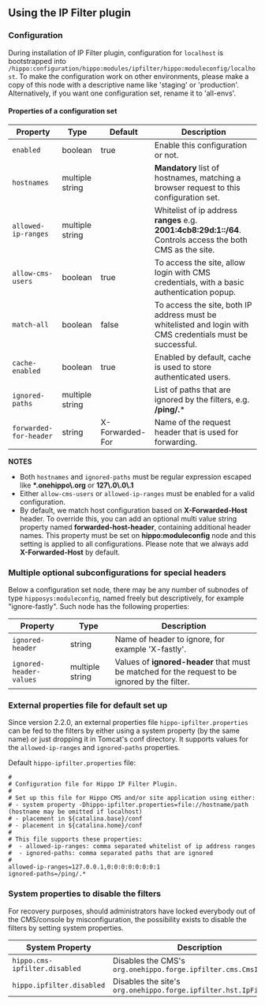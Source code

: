 <!--
  Copyright 2017-2019 BloomReach Inc. (http://www.bloomreach.com)

  Licensed under the Apache License, Version 2.0 (the "License");
  you may not use this file except in compliance with the License.
  You may obtain a copy of the License at

   http://www.apache.org/licenses/LICENSE-2.0

  Unless required by applicable law or agreed to in writing, software
  distributed under the License is distributed on an "AS IS" BASIS,
  WITHOUT WARRANTIES OR CONDITIONS OF ANY KIND, either express or implied.
  See the License for the specific language governing permissions and
  limitations under the License.
  -->
## Using the IP Filter plugin

### Configuration

During installation of IP Filter plugin, configuration for `localhost` is bootstrapped into 
`/hippo:configuration/hippo:modules/ipfilter/hippo:moduleconfig/localhost`. To make the configuration work on other 
environments, please make a copy of this node with a descriptive name like 'staging' or 'production'. Alternatively, 
if you want one configuration set, rename it to 'all-envs'.

#### Properties of a configuration set 

|Property               | Type            | Default         | Description 
|------------------------|-----------------|-----------------|------------- 
|`enabled`              | boolean         | true            | Enable this configuration or not.
|`hostnames`            | multiple string |                 | **Mandatory** list of hostnames, matching a browser request to this configuration set.   
|`allowed-ip-ranges`    | multiple string |                 | Whitelist of ip address **ranges** e.g. **2001:4cb8:29d:1::/64**. Controls access the both CMS as the site.  
|`allow-cms-users`      | boolean         | true            | To access the site, allow login with CMS credentials, with a basic authentication popup.
|`match-all`            | boolean         | false           | To access the site, both IP address must be whitelisted and login with CMS credentials must be successful. 
|`cache-enabled`            | boolean         | true           | Enabled by default, cache is used to store authenticated users. 
|`ignored-paths`        | multiple string |                 | List of paths that are ignored by the filters, e.g. **/ping/.*** 
|`forwarded-for-header` | string          | X-Forwarded-For | Name of the request header that is used for forwarding.

**NOTES** 
- Both `hostnames` and `ignored-paths` must be regular expression escaped like  **\*.onehippo\\.org** or **127\\.0\\.0\\.1**
- Either `allow-cms-users` or `allowed-ip-ranges` must be enabled for a valid configuration.
- By default, we match host configuration based on  **X-Forwarded-Host** header. To override this, you can add an optional multi value string property named **forwarded-host-header**, containing additional header names. This property must be set on **hippo:moduleconfig** node and this setting is applied to all configurations. Please note that we always add **X-Forwarded-Host** by default. 
  
 
### Multiple optional subconfigurations for special headers  

Below a configuration set node, there may be any number of subnodes of type `hipposys:moduleconfig`, named freely 
but descriptively, for example "ignore-fastly". Such node has the following properties:
 
|Property                  | Type            | Description 
|---------------------------|-----------------|------------ 
|`ignored-header`        | string          | Name of header to ignore, for example 'X-fastly'.
|`ignored-header-values` | multiple string | Values of **ignored-header** that must be matched for the request to be ignored by the filter.

### External properties file for default set up

Since version 2.2.0, an external properties file `hippo-ipfilter.properties` can be fed to the filters by either using a 
system property (by the same name) or just dropping it in Tomcat's conf directory. It supports values for the 
`allowed-ip-ranges` and `ignored-paths` properties.

Default `hippo-ipfilter.properties` file:

```properties
#
# Configuration file for Hippo IP Filter Plugin.
#
# Set up this file for Hippo CMS and/or site application using either:
# - system property -Dhippo-ipfilter.properties=file://hostname/path (hostname may be omitted if localhost)
# - placement in ${catalina.base}/conf
# - placement in ${catalina.home}/conf
#
# This file supports these properties:
#  - allowed-ip-ranges: comma separated whitelist of ip address ranges
#  - ignored-paths: comma separated paths that are ignored
#
allowed-ip-ranges=127.0.0.1,0:0:0:0:0:0:0:1
ignored-paths=/ping/.*
```

### System properties to disable the filters

For recovery purposes, should administrators have locked everybody out of the CMS/console by misconfiguration, the 
possibility exists to disable the filters by setting system properties.
 
|System Property               | Description
|-------------------------------|------------
|`hippo.cms-ipfilter.disabled` | Disables the CMS's `org.onehippo.forge.ipfilter.cms.CmsIpFilter` 
|`hippo.ipfilter.disabled`     | Disables the site's `org.onehippo.forge.ipfilter.hst.IpFilter`
